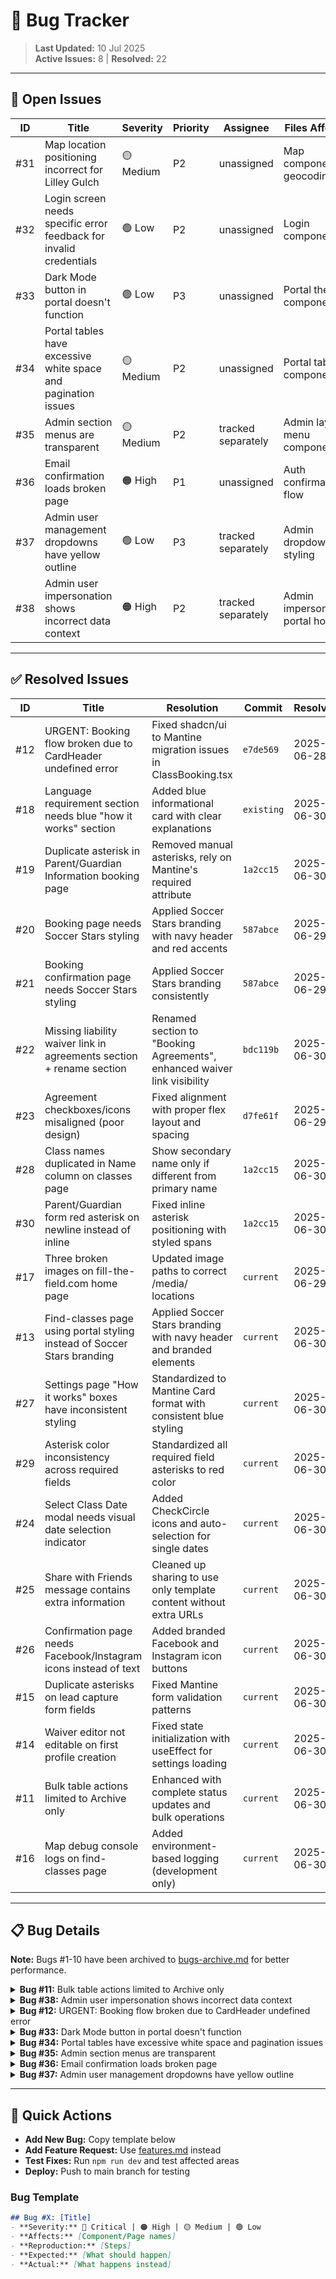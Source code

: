 # 🐞 Bug Tracker

> **Last Updated:** 10 Jul 2025  
> **Active Issues:** 8 | **Resolved:** 22

---

## 🔴 Open Issues

| ID | Title | Severity | Priority | Assignee | Files Affected | Created |
|----|-------|----------|----------|----------|----------------|---------|
| #31 | Map location positioning incorrect for Lilley Gulch | 🟡 Medium | P2 | unassigned | Map components, geocoding | 2025-07-10 |
| #32 | Login screen needs specific error feedback for invalid credentials | 🟢 Low | P2 | unassigned | Login components | 2025-07-10 |
| #33 | Dark Mode button in portal doesn't function | 🟢 Low | P3 | unassigned | Portal theme components | 2025-07-10 |
| #34 | Portal tables have excessive white space and pagination issues | 🟡 Medium | P2 | unassigned | Portal table components | 2025-07-10 |
| #35 | Admin section menus are transparent | 🟡 Medium | P2 | tracked separately | Admin layout, menu components | 2025-07-10 |
| #36 | Email confirmation loads broken page | 🟠 High | P1 | unassigned | Auth confirmation flow | 2025-07-10 |
| #37 | Admin user management dropdowns have yellow outline | 🟢 Low | P3 | tracked separately | Admin dropdown styling | 2025-07-10 |
| #38 | Admin user impersonation shows incorrect data context | 🟠 High | P2 | tracked separately | Admin impersonation, portal hooks | 2025-07-10 |

---

## ✅ Resolved Issues

| ID | Title | Resolution | Commit | Resolved |
|----|-------|------------|---------|----------|
| #12 | URGENT: Booking flow broken due to CardHeader undefined error | Fixed shadcn/ui to Mantine migration issues in ClassBooking.tsx | `e7de569` | 2025-06-28 |
| #18 | Language requirement section needs blue "how it works" section | Added blue informational card with clear explanations | `existing` | 2025-06-30 |
| #19 | Duplicate asterisk in Parent/Guardian Information booking page | Removed manual asterisks, rely on Mantine's required attribute | `1a2cc15` | 2025-06-30 |
| #20 | Booking page needs Soccer Stars styling | Applied Soccer Stars branding with navy header and red accents | `587abce` | 2025-06-29 |
| #21 | Booking confirmation page needs Soccer Stars styling | Applied Soccer Stars branding consistently | `587abce` | 2025-06-29 |
| #22 | Missing liability waiver link in agreements section + rename section | Renamed section to "Booking Agreements", enhanced waiver link visibility | `bdc119b` | 2025-06-30 |
| #23 | Agreement checkboxes/icons misaligned (poor design) | Fixed alignment with proper flex layout and spacing | `d7fe61f` | 2025-06-29 |
| #28 | Class names duplicated in Name column on classes page | Show secondary name only if different from primary name | `1a2cc15` | 2025-06-30 |
| #30 | Parent/Guardian form red asterisk on newline instead of inline | Fixed inline asterisk positioning with styled spans | `1a2cc15` | 2025-06-30 |
| #17 | Three broken images on fill-the-field.com home page | Updated image paths to correct /media/ locations | `current` | 2025-06-29 |
| #13 | Find-classes page using portal styling instead of Soccer Stars branding | Applied Soccer Stars branding with navy header and branded elements | `current` | 2025-06-30 |
| #27 | Settings page "How it works" boxes have inconsistent styling | Standardized to Mantine Card format with consistent blue styling | `current` | 2025-06-30 |
| #29 | Asterisk color inconsistency across required fields | Standardized all required field asterisks to red color | `current` | 2025-06-30 |
| #24 | Select Class Date modal needs visual date selection indicator | Added CheckCircle icons and auto-selection for single dates | `current` | 2025-06-30 |
| #25 | Share with Friends message contains extra information | Cleaned up sharing to use only template content without extra URLs | `current` | 2025-06-30 |
| #26 | Confirmation page needs Facebook/Instagram icons instead of text | Added branded Facebook and Instagram icon buttons | `current` | 2025-06-30 |
| #15 | Duplicate asterisks on lead capture form fields | Fixed Mantine form validation patterns | `current` | 2025-06-30 |
| #14 | Waiver editor not editable on first profile creation | Fixed state initialization with useEffect for settings loading | `current` | 2025-06-30 |
| #11 | Bulk table actions limited to Archive only | Enhanced with complete status updates and bulk operations | `current` | 2025-06-30 |
| #16 | Map debug console logs on find-classes page | Added environment-based logging (development only) | `current` | 2025-06-30 |

---

## 📋 Bug Details

**Note:** Bugs #1-10 have been archived to [bugs-archive.md](./bugs-archive.md) for better performance.

<details>
<summary><strong>Bug #11:</strong> Bulk table actions limited to Archive only</summary>

### Title: Bulk table actions limited to Archive only
### Status: `RESOLVED` ✅ 2025-06-30
### Priority: Low - workflow improvement

### Issue
- **Problem:** Bulk table actions only show "Archive" option instead of all available Actions Menu actions
- **Impact:** Limited bulk operation capabilities, inefficient workflow
- **Affects:** All portal tables with bulk actions (Leads, Bookings, etc.)

### Expected Behavior
- Bulk actions should include all options available in individual row Actions Menu
- Users should be able to perform any bulk operation they can do individually

### Implementation Summary
Enhanced bulk operations with permanent header dropdown:
1. **Permanent Bulk Actions Dropdown** - Added to page header controls on right side as requested
2. **Complete Status Updates** - All 8 lead statuses (New, Booked Upcoming, Follow-up, etc.)
3. **Archive/Unarchive Actions** - Context-aware based on current view (archived vs active)
4. **Bulk Delete** - With confirmation dialog for safety
5. **Selection Persistence** - Maintains selections during scroll operations
6. **Immediate UI Feedback** - Shows selection count in button, clears immediately on action

**Files Modified:**
- `src/pages/portal/Leads.tsx` - Added permanent bulk actions dropdown to header
- `src/components/leads/LeadsTable.tsx` - Updated to share selection state with parent

**Ready for Testing:** Permanent bulk actions dropdown positioned in header provides all functionality with better UX than popup bar. Selection state persists during scroll and provides immediate feedback.
</details>

<details>
<summary><strong>Bug #38:</strong> Admin user impersonation shows incorrect data context</summary>

### Title: Admin user impersonation shows incorrect data context
### Status: `OPEN` 🔴 2025-07-08
### Priority: High - Admin functionality broken
### Severity: 🟠 High

### Issue
- **Problem:** When admin users impersonate other franchisees, portal shows admin's data instead of impersonated user's data
- **Impact:** Admin cannot effectively support users or debug their specific issues
- **Affects:** Admin impersonation system, all portal components (locations, leads, bookings, profile)

### Reproduction Steps
1. Login as admin user (justinstephenprice@gmail.com or southdenver@soccerstars.com)
2. Navigate to Admin → User Management
3. Click "Impersonate User" on any franchisee
4. Navigate to impersonated user's portal (locations, profile, etc.)
5. **Expected:** See impersonated user's specific data
6. **Actual:** Still shows admin user's data (southdenver@soccerstars.com locations/profile)

### Technical Analysis
- Impersonation session storage works correctly
- ImpersonationBanner shows correct target user
- Exit impersonation navigation works
- **Root Issue:** Some data hooks still bypass impersonation context despite multiple fix attempts

### Files Affected
- `src/hooks/useImpersonation.ts` - Session management
- `src/utils/impersonationHelpers.ts` - Context helpers  
- `src/hooks/useFranchiseeProfile.ts` - User profile data
- `src/pages/portal/Locations.tsx` - Location data
- `src/pages/portal/Profile.tsx` - Profile management
- Portal data hooks that may still use direct auth queries

### Attempted Fixes
1. ✅ Added impersonation session management
2. ✅ Created getEffectiveUserId() helper function
3. ✅ Updated core hooks (useFranchiseeProfile, useFranchiseeData)
4. ✅ Updated portal components (Locations.tsx, Profile.tsx)
5. ❌ Data context still not switching correctly

### Next Steps for Resolution
- Deep audit of all data hooks for direct auth.uid() usage
- Investigate query caching issues that might preserve admin context
- Consider alternative impersonation implementation approach
- Test with React Query devtools to verify query key changes

### Business Impact
- Admin cannot effectively support users
- User debugging and issue resolution severely limited
- Admin productivity reduced for customer service tasks

</details>

<details>
<summary><strong>Bug #12:</strong> URGENT: Booking flow broken due to CardHeader undefined error</summary>

### Title: URGENT: Booking flow broken due to CardHeader undefined error
### Status: `RESOLVED` ✅ 2025-06-28
### Priority: P0 Critical - Revenue blocking
### Severity: 🔴 Critical

### Issue
- **Problem:** JavaScript error "CardHeader is not defined" prevents users from clicking locations to proceed with booking
- **Impact:** COMPLETE BOOKING FLOW BROKEN - Users cannot book classes, resulting in revenue loss
- **Affects:** All public-facing booking pages, specifically find-classes location selection

### Error Details
```
ReferenceError: CardHeader is not defined
    at index-BxKVA-Fw.js:3504:15285
    at Array.map (<anonymous>)
    at Yxe (index-BxKVA-Fw.js:3504:14771)
```

### Root Cause Analysis
- Caused by recent Mantine migration where CardHeader component was not properly imported/converted
- Error occurs during location card rendering in find-classes flow
- Missing import or incorrect component name after shadcn/ui → Mantine migration

### Resolution Implemented
Fixed CardHeader import/reference issues in ClassBooking.tsx component migration to Mantine components.

### Priority Justification
- **P0 Critical**: This was a public-facing revenue-blocking bug
- **Immediate Risk**: Loss of all new bookings until fixed
- **Customer Impact**: Users could not complete the core business function
</details>

<details>
<summary><strong>Bug #33:</strong> Dark Mode button in portal doesn't function</summary>

### Title: Dark Mode button in portal doesn't function
### Status: `OPEN` 🔴 2025-07-08
### Priority: Low - UX enhancement
### Severity: 🟢 Low

### Issue
- **Problem:** Dark Mode toggle button in /portal/ section doesn't respond when clicked
- **Impact:** Users cannot switch to dark theme as expected
- **Affects:** Portal theme system, user preference settings

### Expected Behavior
- Dark Mode button should toggle between light and dark themes
- Theme preference should persist across sessions

### Files Likely Affected
- Portal layout components with theme toggle
- Theme provider/context
- Local storage theme persistence

</details>

<details>
<summary><strong>Bug #34:</strong> Portal tables have excessive white space and pagination issues</summary>

### Title: Portal tables have excessive white space and pagination issues
### Status: `OPEN` 🔴 2025-07-08
### Priority: Medium - UX workflow improvement
### Severity: 🟡 Medium

### Issue
- **Problem:** Large gap of wasted white space after last entry in portal tables
- **Impact:** Poor user experience, inefficient use of screen space
- **Affects:** All portal table views (leads, bookings, locations, classes)

### Expected Behavior
1. Add more entries per table view
2. Add selector to choose number of items displayed
3. Make page selector "float" at bottom of window for quick navigation
4. Eliminate excessive white space below table content

### Technical Requirements
- Implement configurable rows per page (10, 25, 50, 100)
- Add sticky pagination controls at viewport bottom
- Optimize table height to minimize white space
- Maintain scroll performance with large datasets

### Files Likely Affected
- Portal table components (LeadsTable, BookingsTable, etc.)
- Table pagination controls
- Table layout and styling

</details>

<details>
<summary><strong>Bug #35:</strong> Admin section menus are transparent</summary>

### Title: Admin section menus are transparent
### Status: `OPEN` 🔴 2025-07-08
### Priority: Medium - UI consistency
### Severity: 🟡 Medium

### Issue
- **Problem:** Menu elements in /Admin section appear transparent/faded
- **Impact:** Poor visibility and inconsistent UI experience
- **Affects:** Admin section navigation and dropdown menus

### Expected Behavior
- Admin menus should use same styling as portal menus
- Consistent opacity and visual treatment across admin interface

### Technical Solution
- Apply portal menu styling to admin components
- Ensure proper z-index and background properties
- Match Mantine theme configuration between sections

### Files Likely Affected
- `src/layout/AdminLayout.tsx`
- Admin navigation components
- Admin dropdown/menu components
- Theme configuration for admin section

</details>

<details>
<summary><strong>Bug #36:</strong> Email confirmation loads broken page</summary>

### Title: Email confirmation loads broken page
### Status: `OPEN` 🔴 2025-07-08
### Priority: High - Critical user flow
### Severity: 🟠 High

### Issue
- **Problem:** Clicking email confirmation link loads a broken/error page
- **Impact:** New users cannot complete account registration
- **Affects:** User registration and email verification flow

### Expected Behavior
- Email confirmation should redirect to successful confirmation page
- User should be automatically logged in or directed to login
- Clear success message and next steps should be displayed

### Technical Investigation Needed
- Check Supabase auth configuration for email templates
- Verify redirect URLs in email confirmation settings
- Test confirmation flow end-to-end
- Ensure proper error handling for invalid/expired tokens

### Files Likely Affected
- Email confirmation route/page
- Supabase auth configuration
- Email template settings
- Auth callback handling

</details>

<details>
<summary><strong>Bug #37:</strong> Admin user management dropdowns have yellow outline</summary>

### Title: Admin user management dropdowns have yellow outline
### Status: `OPEN` 🔴 2025-07-08
### Priority: Low - Visual styling
### Severity: 🟢 Low

### Issue
- **Problem:** Weird yellow outline appears on dropdowns in Admin/User Management
- **Impact:** Inconsistent visual styling, unprofessional appearance
- **Affects:** Admin user management interface dropdowns

### Reference
- Screenshot: `docs/screenshots/Screenshot 2025-07-08 at 2.47.59 PM.png`

### Expected Behavior
- Dropdowns should have consistent styling with rest of admin interface
- No unexpected colored outlines or borders

### Technical Solution
- Review Mantine Select/dropdown component styling
- Check for conflicting CSS rules causing yellow outline
- Ensure proper focus states and hover effects

### Files Likely Affected
- `src/pages/admin/UserManagement.tsx`
- Admin dropdown components
- Mantine theme configuration
- CSS overrides affecting dropdown styling

</details>

---

## 🔧 Quick Actions

- **Add New Bug:** Copy template below
- **Add Feature Request:** Use [features.md](./features.md) instead  
- **Test Fixes:** Run `npm run dev` and test affected areas
- **Deploy:** Push to main branch for testing

### Bug Template
```markdown
## Bug #X: [Title]
- **Severity:** 🔴 Critical | 🟠 High | 🟡 Medium | 🟢 Low  
- **Affects:** [Component/Page names]
- **Reproduction:** [Steps]
- **Expected:** [What should happen]
- **Actual:** [What happens instead]
```